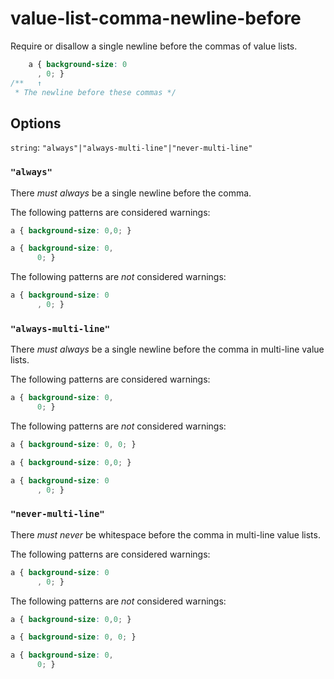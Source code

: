# value-list-comma-newline-before

Require or disallow a single newline before the commas of value lists.

```css
    a { background-size: 0
      , 0; }
/**   ↑  
 * The newline before these commas */
```

## Options

`string`: `"always"|"always-multi-line"|"never-multi-line"`

### `"always"`

There *must always* be a single newline before the comma.

The following patterns are considered warnings:

```css
a { background-size: 0,0; }
```

```css
a { background-size: 0, 
      0; }
```

The following patterns are *not* considered warnings:

```css
a { background-size: 0
      , 0; }
```

### `"always-multi-line"`

There *must always* be a single newline before the comma in multi-line value lists.

The following patterns are considered warnings:

```css
a { background-size: 0, 
      0; }
```

The following patterns are *not* considered warnings:

```css
a { background-size: 0, 0; }
```

```css
a { background-size: 0,0; }
```

```css
a { background-size: 0
      , 0; }
```

### `"never-multi-line"`

There *must never* be whitespace before the comma in multi-line value lists.

The following patterns are considered warnings:

```css
a { background-size: 0 
      , 0; }
```

The following patterns are *not* considered warnings:

```css
a { background-size: 0,0; }
```

```css
a { background-size: 0, 0; }
```

```css
a { background-size: 0,
      0; }
```
